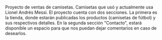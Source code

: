 Proyecto de ventas de camisetas. 
Camisetas que usó y actualmente usa Lionel Andrés Messi.
El proyecto cuenta con dos secciones. La primera es la tienda, donde estarán publicadas los productos (camisetas de fútbol) y sus respectivos detalles. En la segunda sección "Contacto", estará disponible un espacio para que nos puedan dejar comentarios en caso de desearlos.